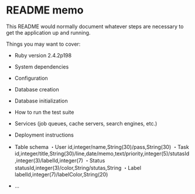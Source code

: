 # README memo

This README would normally document whatever steps are necessary to get the
application up and running.

Things you may want to cover:

* Ruby version
2.4.2p198
* System dependencies

* Configuration

* Database creation

* Database initialization

* How to run the test suite

* Services (job queues, cache servers, search engines, etc.)

* Deployment instructions

* Table schema
・User id,integer/name,String(30)/pass,String(30)
・Task id,integer/title,String(30)/line,date/memo,text/priority,integer(5)/stutasId,integer(3)/labelId,integer(7)
・Status statusId,integer(3)/color,String/stutas,String
・Label labelId,integer(7)/labelColor,String(20)
* ...


